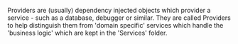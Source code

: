 Providers are (usually) dependency injected objects which provider a service - such as a database, debugger or
similar. They are called Providers to help distinguish them from 'domain specific' services which handle the
'business logic' which are kept in the 'Services' folder.